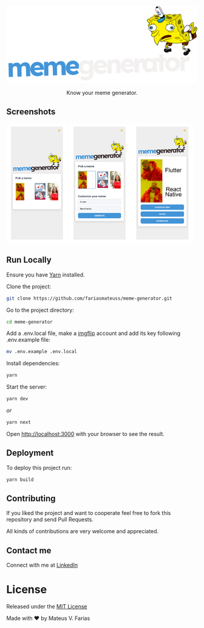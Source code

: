 <p align="center">
  <img src="public/static/dark-logo.svg"  />
</p>

<p align="center">
 Know your meme generator. 
</p>

## Screenshots

<p float="center">
  <img src="docs/resources/templates.png" width="32%" />
  <img src="docs/resources/selected-template.png" width="32%" />
  <img src="docs/resources/generated-meme.png" width="32%" />
</p>

## Run Locally

Ensure you have [Yarn](https://classic.yarnpkg.com/lang/en/docs/install/#mac-stable) installed.

Clone the project:

```bash
git clone https://github.com/fariasmateuss/meme-generator.git
```

Go to the project directory:

```bash
cd meme-generator
```

Add a .env.local file, make a [imgflip](https://imgflip.com/) account and add its key following .env.example file:

```bash
mv .env.example .env.local
```

Install dependencies:

```bash
yarn
```

Start the server:

```bash
yarn dev
```

_or_

```bash
yarn next
```

Open [http://localhost:3000](http://localhost:3000) with your browser to see the result.

## Deployment

To deploy this project run:

```bash
yarn build
```

## Contributing

If you liked the project and want to cooperate feel free to fork this repository and send Pull Requests.

All kinds of contributions are very welcome and appreciated.

## Contact me

Connect with me at [LinkedIn](https://www.linkedin.com/in/fariasmateuss/)

# License

Released under the [MIT License](/LICENSE)

Made with :hearts: by Mateus V. Farias
